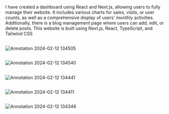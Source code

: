 ## 
I have created a dashboard using React and Next.js, allowing users to fully manage their website. It includes various charts for sales, visits, or user counts, as well as a comprehensive display of users' monthly activities. Additionally, there is a blog management page where users can add, edit, or delete posts. This website is built using Next.js, React, TypeScript, and Tailwind CSS


##
![Annotation 2024-02-12 134505](https://github.com/mehran-rezaei/dashboard-for-manage-website/assets/110059221/976b531f-95f9-412d-ba25-83e8d4c20ba4)
##
![Annotation 2024-02-12 134540](https://github.com/mehran-rezaei/dashboard-for-manage-website/assets/110059221/3786d606-3521-4e0c-87a2-ef2fb1641d73)
##
![Annotation 2024-02-12 134441](https://github.com/mehran-rezaei/dashboard-for-manage-website/assets/110059221/63e3b25d-3c82-430b-b368-72285e8054c8)
##
![Annotation 2024-02-12 134411](https://github.com/mehran-rezaei/dashboard-for-manage-website/assets/110059221/0400fb11-cdff-41b3-9fb3-9bc2cd34c91f)
##
![Annotation 2024-02-12 134346](https://github.com/mehran-rezaei/dashboard-for-manage-website/assets/110059221/a0a46e13-8626-460f-bac5-5e3770e929cd)
